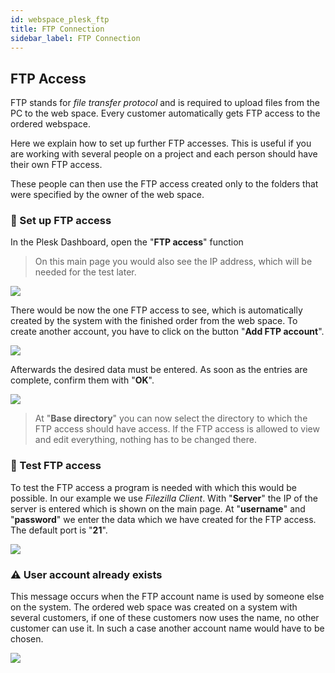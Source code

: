 ```yaml
---
id: webspace_plesk_ftp
title: FTP Connection
sidebar_label: FTP Connection
---
```


## FTP Access

FTP stands for *file transfer protocol* and is required to upload files from the PC to the web space.
Every customer automatically gets FTP access to the ordered webspace. 

Here we explain how to set up further FTP accesses. This is useful if you are working with several people on a project and each person should have their own FTP access.

These people can then use the FTP access created only to the folders that were specified by the owner of the web space.

### 🔑 Set up FTP access

In the Plesk Dashboard, open the "**FTP access**" function

> On this main page you would also see the IP address, which will be needed for the test later.

![](https://screensaver01.zap-hosting.com/index.php/apps/files_sharing/publicpreview/gbMMWFWj8r3Wirj?x=1920&y=594&a=true&file=firefox_cDcL4RoVZE.png&scalingup=0)

There would be now the one FTP access to see, which is automatically created by the system with the finished order from the web space.
To create another account, you have to click on the button "**Add FTP account**".

![](https://screensaver01.zap-hosting.com/index.php/apps/files_sharing/publicpreview/LGEyNAtjHdxdNA9?x=1920&y=594&a=true&file=firefox_B2Jnw8FN0R.png&scalingup=0)

Afterwards the desired data must be entered. As soon as the entries are complete, confirm them with "**OK**".

![](https://screensaver01.zap-hosting.com/index.php/apps/files_sharing/publicpreview/w2miZoRpScajeSN?x=1920&y=594&a=true&file=firefox_QVB13RkRxF.png&scalingup=0)

> At "**Base directory**" you can now select the directory to which the FTP access should have access. If the FTP access is allowed to view and edit everything, nothing has to be changed there. 

### 📝 Test FTP access

To test the FTP access a program is needed with which this would be possible. In our example we use *Filezilla Client*.
With "**Server**" the IP of the server is entered which is shown on the main page. 
At "**username**" and "**password**" we enter the data which we have created for the FTP access.
The default port is "**21**".

![](https://screensaver01.zap-hosting.com/index.php/apps/files_sharing/publicpreview/EXEky7tS6kAJGmz?x=1920&y=594&a=true&file=filezilla_nIjx8Cg919.png&scalingup=0)

### ⚠️ User account already exists

This message occurs when the FTP account name is used by someone else on the system.
The ordered web space was created on a system with several customers, if one of these customers now uses the name, no other customer can use it.
In such a case another account name would have to be chosen.

![](https://screensaver01.zap-hosting.com/index.php/apps/files_sharing/publicpreview/FcH8q95nApQbRn7?x=1600&y=414&a=true&file=firefox_MILDSRlfyN.png&scalingup=0)
